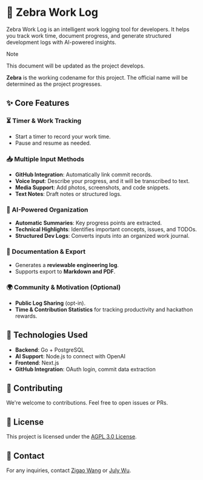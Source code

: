 # 🦓 Zebra Work Log  

Zebra Work Log is an intelligent work logging tool for developers. It helps you track work time, document progress, and generate structured development logs with AI-powered insights.  

> [!Note]
> This document will be updated as the project develops.
> 
> **Zebra** is the working codename for this project. The official name will be determined as the project progresses.

## ✨ Core Features  

### ⏳ Timer & Work Tracking  
- Start a timer to record your work time.  
- Pause and resume as needed.  

### 📥 Multiple Input Methods  
- **GitHub Integration**: Automatically link commit records.  
- **Voice Input**: Describe your progress, and it will be transcribed to text.  
- **Media Support**: Add photos, screenshots, and code snippets.  
- **Text Notes**: Draft notes or structured logs.  

### 🤖 AI-Powered Organization  
- **Automatic Summaries**: Key progress points are extracted.  
- **Technical Highlights**: Identifies important concepts, issues, and TODOs.  
- **Structured Dev Logs**: Converts inputs into an organized work journal.  

### 📄 Documentation & Export  
- Generates a **reviewable engineering log**.  
- Supports export to **Markdown and PDF**.  

### 🌍 Community & Motivation (Optional)  
- **Public Log Sharing** (opt-in).  
- **Time & Contribution Statistics** for tracking productivity and hackathon rewards.

## 🧩 Technologies Used
- **Backend**: Go + PostgreSQL
- **AI Support**: Node.js to connect with OpenAI
- **Frontend**: Next.js
- **GitHub Integration**: OAuth login, commit data extraction  
  
## 🤝 Contributing
We're welcome to contributions. Feel free to open issues or PRs.

## 📜 License
This project is licensed under the [AGPL 3.0 License](LICENSE).

## 📧 Contact
For any inquiries, contact [Zigao Wang](https://github.com/ZigaoWang) or [July Wu](https://github.com/JLW-7).

